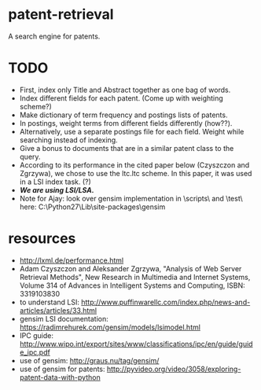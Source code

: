 # patent-retrieval
A search engine for patents.

# TODO
- First, index only Title and Abstract together as one bag of words.
- Index different fields for each patent. (Come up with weighting scheme?)
- Make dictionary of term frequency and postings lists of patents.
- In postings, weight terms from different fields differently (how??).
- Alternatively, use a separate postings file for each field. Weight while searching instead of indexing.
- Give a bonus to documents that are in a similar patent class to the query.
- According to its performance in the cited paper below (Czyszczon and Zgrzywa), we chose to use the ltc.ltc scheme. In this paper, it was used in a LSI index task. (?)
- ***We are using LSI/LSA.***
- Note for Ajay: look over gensim implementation in \scripts\ and \test\ here: C:\Python27\Lib\site-packages\gensim

# resources
- http://lxml.de/performance.html
- Adam Czyszczon and Aleksander Zgrzywa, "Analysis of Web Server Retrieval Methods", New Research in Multimedia and Internet Systems, Volume 314 of Advances in Intelligent Systems and Computing, ISBN: 3319103830
- to understand LSI: http://www.puffinwarellc.com/index.php/news-and-articles/articles/33.html
- gensim LSI documentation: https://radimrehurek.com/gensim/models/lsimodel.html
- IPC guide: http://www.wipo.int/export/sites/www/classifications/ipc/en/guide/guide_ipc.pdf
- use of gensim: http://graus.nu/tag/gensim/
- use of gensim for patents: http://pyvideo.org/video/3058/exploring-patent-data-with-python